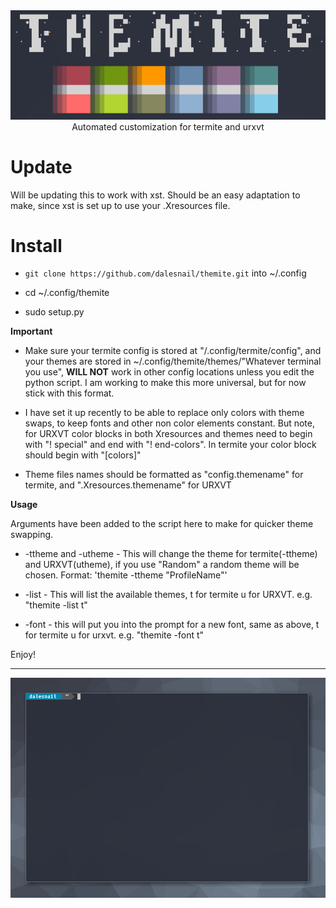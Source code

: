 <div align="center">
  <img src="https://raw.githubusercontent.com/dalesnail/themite/master/title.png"><br>
  Automated customization for termite and urxvt
</div>

# Update
Will be updating this to work with xst. Should be an easy adaptation to make, since xst is set up to use your .Xresources file.  

# Install

- `git clone https://github.com/dalesnail/themite.git` into ~/.config

- cd ~/.config/themite

- sudo setup.py

__Important__

- Make sure your termite config is stored at "/.config/termite/config", and your themes are stored in ~/.config/themite/themes/"Whatever terminal you use", __WILL NOT__ work in other config locations unless you edit the python script. I am working to make this more universal, but for now stick with this format. 

- I have set it up recently to be able to replace only colors with theme swaps, to keep fonts and other non color elements constant. But note, for URXVT color blocks in both Xresources and themes need to begin with "! special" and end with "! end-colors". In termite your color block should begin with "[colors]"

- Theme files names should be formatted as "config.themename" for termite, and ".Xresources.themename" for URXVT


__Usage__

Arguments have been added to the script here to make for quicker theme swapping. 

- -ttheme and -utheme - This will change the theme for termite(-ttheme) and URXVT(utheme), if you use "Random" a random theme will be chosen. Format: 'themite -ttheme "ProfileName"'

- -list - This will list the available themes, t for termite u for URXVT. e.g. "themite -list t"

- -font - this will put you into the prompt for a new font, same as above, t for termite u for urxvt. e.g. "themite -font t"

Enjoy!

----------------------------------------------------------------------------------------------

![Demo](demo.gif)
